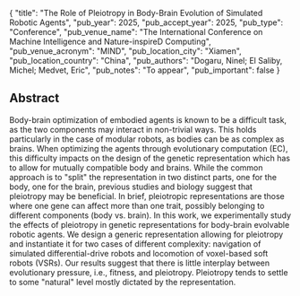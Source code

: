 {
  "title": "The Role of Pleiotropy in Body-Brain Evolution of Simulated Robotic Agents",
  "pub_year": 2025,
  "pub_accept_year": 2025,
  "pub_type": "Conference",
  "pub_venue_name": "The International Conference on Machine Intelligence and Nature-inspireD Computing",
  "pub_venue_acronym": "MIND",
  "pub_location_city": "Xiamen",
  "pub_location_country": "China",
  "pub_authors": "Dogaru, Ninel; El Saliby, Michel; Medvet, Eric",
  "pub_notes": "To appear",
  "pub_important": false
}

## Abstract
Body-brain optimization of embodied agents is known to be a difficult task, as the two components may interact in non-trivial ways. This holds particularly in the case of modular robots, as bodies can be as complex as brains. When optimizing the agents through evolutionary computation (EC), this difficulty impacts on the design of the genetic representation which has to allow for mutually compatible body and brains. While the common approach is to "split" the representation in two distinct parts, one for the body, one for the brain, previous studies and biology suggest that pleiotropy may be beneficial. In brief, pleiotropic representations are those where one gene can affect more than one trait, possibly belonging to different components (body vs. brain). In this work, we experimentally study the effects of pleiotropy in genetic representations for body-brain evolvable robotic agents. We design a generic representation allowing for pleiotropy and instantiate it for two cases of different complexity: navigation of simulated differential-drive robots and locomotion of voxel-based soft robots (VSRs). Our results suggest that there is little interplay between evolutionary pressure, i.e., fitness, and pleiotropy. Pleiotropy tends to settle to some "natural" level mostly dictated by the representation.
